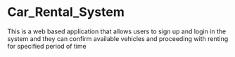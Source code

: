 # Car_Rental_System
This is a web based application that allows users to sign up and login in the system and they can confirm available vehicles and proceeding with renting for specified period of time
